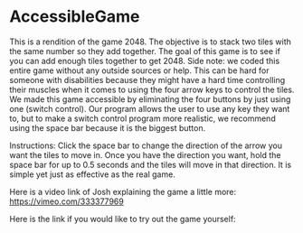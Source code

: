 # AccessibleGame

This is a rendition of the game 2048. The objective is to stack two tiles with the same number so they add together. The goal of this game is to see if you can add enough tiles together to get 2048. Side note: we coded this entire game without any outside sources or help. This can be hard for someone with disabilities because they might have a hard time controlling their muscles when it comes to using the four arrow keys to control the tiles. We made this game accessible by eliminating the four buttons by just using one (switch control). Our program allows the user to use any key they want to, but to make a switch control program more realistic, we recommend using the space bar because it is the biggest button. 

Instructions: Click the space bar to change the direction of the arrow you want the tiles to move in. Once you have the direction you want, hold the space bar for up to 0.5 seconds and the tiles will move in that direction. It is simple yet just as effective as the real game. 

Here is a video link of Josh explaining the game a little more: https://vimeo.com/333377969

Here is the link if you would like to try out the game yourself: 
